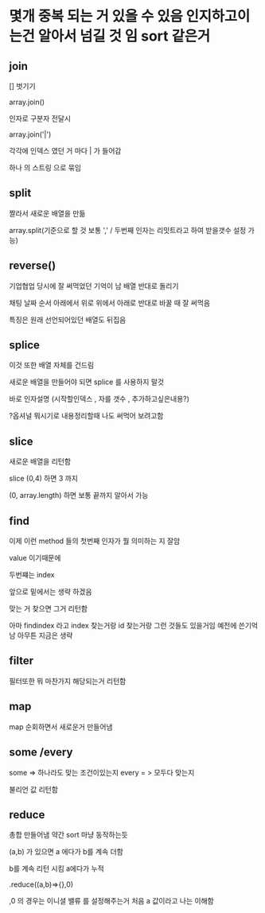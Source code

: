 # 몇개 중복 되는 거 있을 수 있음 인지하고이는건 알아서 넘길 것 임 sort 같은거

## join

[] 벗기기

array.join()

인자로 구분자 전달시

array.join('|')

각각에 인덱스 였던 거 마다 | 가 들어감

하나 의 스트링 으로 묶임

## split

짤라서 새로운 배열을 만듦

array.split(기준으로 할 것 보통 ',' / 두번째 인자는 리밋트라고 하여 받을갯수 설정 가능)

## reverse()

기업협업 당시에 잘 써먹었던 기억이 남
배열 반대로 돌리기

채팅 날짜 순서 아래에서 위로 위에서 아래로 반대로 바꿀 때 잘 써먹음

특징은 원래 선언되어있던 배열도 뒤집음

## splice

이것 또한 배열 자체를 건드림

새로운 배열을 만들어야 되면 splice 를 사용하지 말것

바로 인자설명
(시작할인덱스 , 자를 갯수 , 추가하고싶은내용?)

?옵셔널 뭐시기로 내용정리할때 나도 써먹어 보려고함

## slice

새로운 배열을 리턴함

slice (0,4) 하면 3 까지

(0, array.length) 하면 보통 끝까지 알아서 가능

## find

이제 이런 method 들의 첫번째 인자가 뭘 의미하는 지 잘암

value 이기때문에

두번쨰는 index

앞으로 밑에서는 생략 하겠음

맞는 거 찾으면 그거 리턴함

아마 findindex 라고 index 찾는거랑 id 찾는거랑 그런 것들도 있을거임 예전에 쓴기억남 아무튼 지금은 생략

## filter

필터또한 뭐 마찬가지 해당되는거 리턴함

## map

map 순회하면서 새로운거 만들어냄

## some /every

some => 하나라도 맞는 조건이있는지
every = > 모두다 맞는지

불리언 값 리턴함

## reduce

총합 만들어냄 약간 sort 마냥 동작하는듯

(a,b) 가 있으면 a 에다가 b를 계속 더함

b를 계속 리턴 시킴 a에다가 누적

.reduce((a,b)=>{},0)

,0 의 경우는 이니셜 밸류 를 설정해주는거 처음 a 값이라고 나는 이해함
